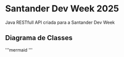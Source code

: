 # Santander Dev Week 2025
Java RESTfull API criada para a Santander Dev Week

## Diagrama de Classes
'''mermaid
'''

